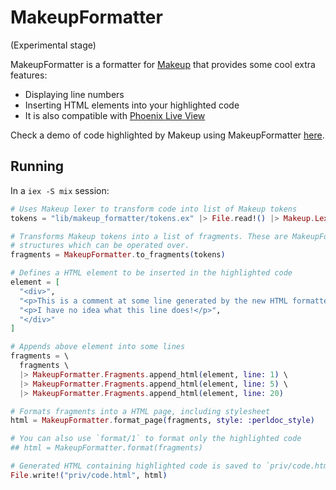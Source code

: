 # MakeupFormatter

(Experimental stage)

MakeupFormatter is a formatter for [Makeup](https://github.com/elixir-makeup/makeup) 
that provides some cool extra features:

- Displaying line numbers
- Inserting HTML elements into your highlighted code
- It is also compatible with [Phoenix Live View](https://github.com/phoenixframework/phoenix_live_view)

Check a demo of code highlighted by Makeup using MakeupFormatter
[here](https://vicente.pl/code/code.html).

## Running

In a `iex -S mix` session:

```elixir
# Uses Makeup lexer to transform code into list of Makeup tokens
tokens = "lib/makeup_formatter/tokens.ex" |> File.read!() |> Makeup.Lexers.ElixirLexer.lex()

# Transforms Makeup tokens into a list of fragments. These are MakeupFormatter
# structures which can be operated over.
fragments = MakeupFormatter.to_fragments(tokens)

# Defines a HTML element to be inserted in the highlighted code
element = [
  "<div>",
  "<p>This is a comment at some line generated by the new HTML formatter for Makeup.</p>",
  "<p>I have no idea what this line does!</p>",
  "</div>"
]

# Appends above element into some lines
fragments = \
  fragments \
  |> MakeupFormatter.Fragments.append_html(element, line: 1) \
  |> MakeupFormatter.Fragments.append_html(element, line: 5) \
  |> MakeupFormatter.Fragments.append_html(element, line: 20)

# Formats fragments into a HTML page, including stylesheet
html = MakeupFormatter.format_page(fragments, style: :perldoc_style)

# You can also use `format/1` to format only the highlighted code
## html = MakeupFormatter.format(fragments)

# Generated HTML containing highlighted code is saved to `priv/code.html` :)
File.write!("priv/code.html", html)
```

